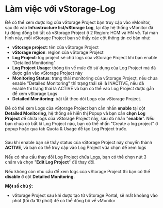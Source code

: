 # Làm việc với vStorage-Log

Để có thể xem được log của vStorage Project bạn truy cập vào vMonitor, sau đó vào **Infrastructure list/vStorage Log**, tại đây hệ thống vMonitor đã tự động đồng bộ tất cả vStorage Project ở 2 Region: HCM và HN về. Tại màn hình này, mỗi vStorage Project bạn sẽ thấy các cột thông tin cơ bản như:

* **vStorage project**: tên của vStorage Project
* **vStorage region**: region của vStorage Project
* **Log Project**: log project sẽ chứ logs của vStorage Project khi bạn enable "Detailed Monitoring"
* **Log Project Usage**: thông tin về mức độ sử dụng của Log Project mà đã được gắn vào vStorage Project này
* **Monitoring Status**: trạng thái monitoring của vStorage Project, nếu chưa enable "Detailed Monitoring" thì trạng thái sẽ là INACTIVE, nếu đã enable thì trạng thái là ACTIVE và bạn có thể vào Log Project được gắn để xem vStorage Logs
* **Detailed Monitoring**: bật tắt theo dõi Logs của vStorage Project.

Để có thể xem Logs của vStorage Project bạn cần nhấn **enable** tại cột **Detailed Monitoring**, hệ thống sẽ hiển thị Popup và bạn cần **chọn Log Project** để chứa logs của vStorage Project này, sau đó nhấn "**enable**". Nếu bạn chưa có bất kì Log Project nào, bạn có thể nhấn "Create a log project" ở popup hoặc qua tab Quota & Usage để tạo Log Project trước.

<figure><img src="https://docs.vngcloud.vn/download/attachments/59803634/image2023-8-16_15-20-33.png?version=1&#x26;modificationDate=1692174033000&#x26;api=v2" alt=""><figcaption></figcaption></figure>

Sau khi enable bạn sẽ thấy status của vStorage Project này chuyển thành **ACTIVE**, và bạn có thể truy cập vào Log Project vừa chọn để xem logs

Nếu có nhu cầu thay đổi Log Project chứa Logs, bạn có thể chọn nút 3 chấm và chọn "**Edit Log Project**" để thay đổi.

Nếu không còn nhu cầu để xem logs của vStorage Project thì bạn có thể **disable** ở cột **Detailed Monitoring**.

**Một số chú ý:**

* vStorage Project sau khi được tạo từ vStorage Portal, sẽ mất khoảng vào phút (tối đa 10 phút) để có thể đồng bộ về vMonitor

